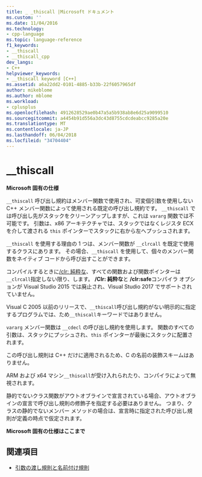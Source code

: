 ```yaml
---
title: _ _thiscall |Microsoft ドキュメント
ms.custom: ''
ms.date: 11/04/2016
ms.technology:
- cpp-language
ms.topic: language-reference
f1_keywords:
- __thiscall
- __thiscall_cpp
dev_langs:
- C++
helpviewer_keywords:
- __thiscall keyword [C++]
ms.assetid: a6a22dd2-0101-4885-b33b-22f6057965df
author: mikeblome
ms.author: mblome
ms.workload:
- cplusplus
ms.openlocfilehash: 4912628529ae0b47a5a5b938ab8e6d25a9099510
ms.sourcegitcommit: a4454b91d556a3dc43d8755cdcdeabcc9285a20e
ms.translationtype: MT
ms.contentlocale: ja-JP
ms.lasthandoff: 06/04/2018
ms.locfileid: "34704404"
---
```

# <a name="thiscall"></a>__thiscall

**Microsoft 固有の仕様**

`__thiscall` 呼び出し規約はメンバー関数で使用され、可変個引数を使用しない C++ メンバー関数によって使用される既定の呼び出し規約です。 `__thiscall` では呼び出し先がスタックをクリーンアップしますが、これは `vararg` 関数では不可能です。 引数は、x86 アーキテクチャでは、スタックではなくレジスタ ECX を介して渡される `this` ポインターでスタックに右から左へプッシュされます。

`__thiscall` を使用する理由の 1 つは、メンバー関数が `__clrcall` を既定で使用するクラスにあります。 その場合、`__thiscall` を使用して、個々のメンバー関数をネイティブ コードから呼び出すことができます。

コンパイルするときに[/clr: 純粋な](../build/reference/clr-common-language-runtime-compilation.md)、すべての関数および関数ポインターは`__clrcall`指定しない限り、します。 **/Clr: 純粋な**と **/clr:safe**コンパイラ オプションが Visual Studio 2015 では廃止され、Visual Studio 2017 でサポートされていません。

Visual C 2005 以前のリリースで、`__thiscall`呼び出し規約がない明示的に指定するプログラムでは、ため`__thiscall`キーワードではありません。

`vararg` メンバー関数は `__cdecl` の呼び出し規約を使用します。 関数のすべての引数は、スタックにプッシュされ、`this` ポインターが最後にスタックに配置されます。

この呼び出し規則は C++ だけに適用されるため、C の名前の装飾スキームはありません。

ARM および x64 マシン`__thiscall`が受け入れられたり、コンパイラによって無視されます。

静的でないクラス関数がアウトオブラインで宣言されている場合、アウトオブラインの宣言で呼び出し規則の修飾子を指定する必要はありません。 つまり、クラスの静的でないメンバー メソッドの場合は、宣言時に指定された呼び出し規則が定義の時点で仮定されます。

**Microsoft 固有の仕様はここまで**

## <a name="see-also"></a>関連項目

- [引数の渡し規則と名前付け規則](../cpp/argument-passing-and-naming-conventions.md)
